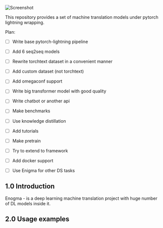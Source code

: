 ![Screenshot](images/enigma_logo.png)

This repository provides a set of machine translation models under
pytorch lightning wrapping.

Plan:
- [ ] Write base pytorch-lightning pipeline
- [ ] Add 6 seq2seq models
- [ ] Rewrite torchtext dataset in a convenient manner 
- [ ] Add custom dataset (not torchtext)
- [ ] Add omegaconf support
  

- [ ] Write big transformer model with good quality
- [ ] Write chatbot or another api
- [ ] Make benchmarks
- [ ] Use knowledge distillation
- [ ] Add tutorials
- [ ] Make pretrain


- [ ] Try to extend to framework
- [ ] Add docker support
- [ ] Use Enigma for other DS tasks

## 1.0 Introduction

Enogma - is a deep learning machine translation project with
huge number of DL models inside it.

## 2.0 Usage examples
